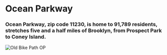 # Ocean Parkway

### Ocean Parkway, zip code 11230, is home to 91,789 residents, stretches five and a half miles of Brooklyn, from Prospect Park to Coney Island.
![Old Bike Path OP](https://github.com/angelinanur/angelinanur.github.io/assets/148802527/de34cbbe-f928-4516-93d2-7cb7d26ab9e3)
